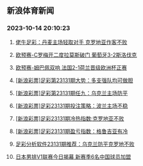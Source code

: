 ## 新浪体育新闻 
### 2023-10-14 20:10:23

1. [佬牛足彩：丹麦主场轻取对手 克罗地亚作客不败](https://sports.sina.com.cn/l/2023-10-14/doc-imzqznhv6973080.shtml)

2. [欧预赛-C罗梅开二度拉莫斯破门 葡萄牙3-2斯洛伐克](https://sports.sina.com.cn/g/pl/2023-10-14/doc-imzqznhu0193995.shtml)

3. [欧预赛-姆巴佩双响 法国2-1荷兰晋级欧洲杯正赛](https://sports.sina.com.cn/g/seriea/2023-10-14/doc-imzqznhu0195223.shtml)

4. [[新浪彩票]足彩第23131期大势：多支强队均可做胆](https://sports.sina.com.cn/l/2023-10-14/doc-imzqznhr5722452.shtml)

5. [[新浪彩票]足彩第23131期任九：乌克兰主场防平](https://sports.sina.com.cn/l/2023-10-14/doc-imzqznht1045396.shtml)

6. [[新浪彩票]足彩23131期投注策略：波兰主场不稳](https://sports.sina.com.cn/l/2023-10-14/doc-imzqznhv6970050.shtml)

7. [[新浪彩票]足彩23131期冷热指数:克罗地亚不败](https://sports.sina.com.cn/l/2023-10-14/doc-imzqznhu0193160.shtml)

8. [[新浪彩票]足彩23131期盈亏指数：格鲁吉亚有冷](https://sports.sina.com.cn/l/2023-10-14/doc-imzqznhr5722759.shtml)

9. [足彩分析软件23131期推荐：乌克兰防平克罗地不败](https://sports.sina.com.cn/l/2023-10-14/doc-imzqzsqr0927170.shtml)

10. [日本男排V1联赛今日揭幕 新赛季6名中国球员加盟](https://sports.sina.com.cn/others/volleyball/2023-10-14/doc-imzqzsqp5600311.shtml)

